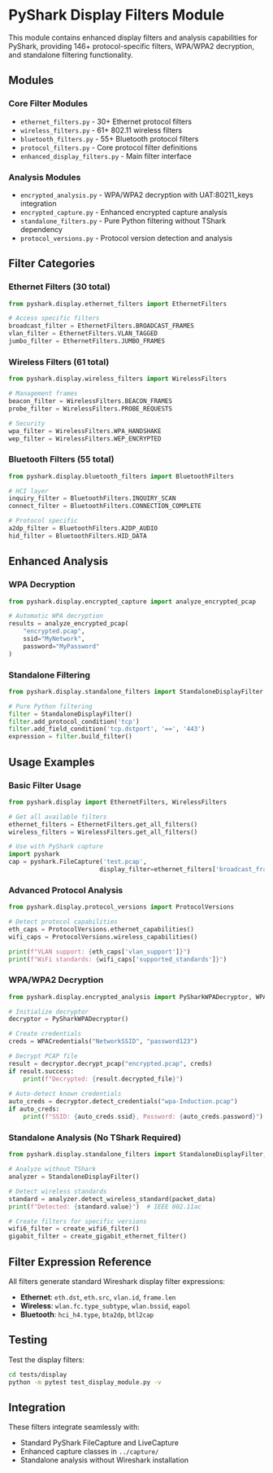 # PyShark Display Filters Module

This module contains enhanced display filters and analysis capabilities for PyShark, providing 146+ protocol-specific filters, WPA/WPA2 decryption, and standalone filtering functionality.

## Modules

### Core Filter Modules
- `ethernet_filters.py` - 30+ Ethernet protocol filters
- `wireless_filters.py` - 61+ 802.11 wireless filters  
- `bluetooth_filters.py` - 55+ Bluetooth protocol filters
- `protocol_filters.py` - Core protocol filter definitions
- `enhanced_display_filters.py` - Main filter interface

### Analysis Modules
- `encrypted_analysis.py` - WPA/WPA2 decryption with UAT:80211_keys integration
- `encrypted_capture.py` - Enhanced encrypted capture analysis
- `standalone_filters.py` - Pure Python filtering without TShark dependency
- `protocol_versions.py` - Protocol version detection and analysis

## Filter Categories

### Ethernet Filters (30 total)
```python
from pyshark.display.ethernet_filters import EthernetFilters

# Access specific filters
broadcast_filter = EthernetFilters.BROADCAST_FRAMES
vlan_filter = EthernetFilters.VLAN_TAGGED
jumbo_filter = EthernetFilters.JUMBO_FRAMES
```

### Wireless Filters (61 total)
```python
from pyshark.display.wireless_filters import WirelessFilters

# Management frames
beacon_filter = WirelessFilters.BEACON_FRAMES
probe_filter = WirelessFilters.PROBE_REQUESTS

# Security
wpa_filter = WirelessFilters.WPA_HANDSHAKE
wep_filter = WirelessFilters.WEP_ENCRYPTED
```

### Bluetooth Filters (55 total)
```python
from pyshark.display.bluetooth_filters import BluetoothFilters

# HCI layer
inquiry_filter = BluetoothFilters.INQUIRY_SCAN
connect_filter = BluetoothFilters.CONNECTION_COMPLETE

# Protocol specific
a2dp_filter = BluetoothFilters.A2DP_AUDIO
hid_filter = BluetoothFilters.HID_DATA
```

## Enhanced Analysis

### WPA Decryption
```python
from pyshark.display.encrypted_capture import analyze_encrypted_pcap

# Automatic WPA decryption
results = analyze_encrypted_pcap(
    "encrypted.pcap",
    ssid="MyNetwork", 
    password="MyPassword"
)
```

### Standalone Filtering
```python
from pyshark.display.standalone_filters import StandaloneDisplayFilter

# Pure Python filtering
filter = StandaloneDisplayFilter()
filter.add_protocol_condition('tcp')
filter.add_field_condition('tcp.dstport', '==', '443')
expression = filter.build_filter()
```

## Usage Examples

### Basic Filter Usage
```python
from pyshark.display import EthernetFilters, WirelessFilters

# Get all available filters
ethernet_filters = EthernetFilters.get_all_filters()
wireless_filters = WirelessFilters.get_all_filters()

# Use with PyShark capture
import pyshark
cap = pyshark.FileCapture('test.pcap', 
                         display_filter=ethernet_filters['broadcast_frames'])
```

### Advanced Protocol Analysis
```python
from pyshark.display.protocol_versions import ProtocolVersions

# Detect protocol capabilities
eth_caps = ProtocolVersions.ethernet_capabilities()
wifi_caps = ProtocolVersions.wireless_capabilities()

print(f"VLAN support: {eth_caps['vlan_support']}")
print(f"WiFi standards: {wifi_caps['supported_standards']}")
```

### WPA/WPA2 Decryption
```python
from pyshark.display.encrypted_analysis import PySharkWPADecryptor, WPACredentials

# Initialize decryptor
decryptor = PySharkWPADecryptor()

# Create credentials
creds = WPACredentials("NetworkSSID", "password123")

# Decrypt PCAP file
result = decryptor.decrypt_pcap("encrypted.pcap", creds)
if result.success:
    print(f"Decrypted: {result.decrypted_file}")
    
# Auto-detect known credentials
auto_creds = decryptor.detect_credentials("wpa-Induction.pcap")
if auto_creds:
    print(f"SSID: {auto_creds.ssid}, Password: {auto_creds.password}")
```

### Standalone Analysis (No TShark Required)
```python
from pyshark.display.standalone_filters import StandaloneDisplayFilter, WirelessStandard

# Analyze without TShark
analyzer = StandaloneDisplayFilter()

# Detect wireless standards
standard = analyzer.detect_wireless_standard(packet_data)
print(f"Detected: {standard.value}")  # IEEE 802.11ac

# Create filters for specific versions
wifi6_filter = create_wifi6_filter()
gigabit_filter = create_gigabit_ethernet_filter()
```

## Filter Expression Reference

All filters generate standard Wireshark display filter expressions:

- **Ethernet**: `eth.dst`, `eth.src`, `vlan.id`, `frame.len`
- **Wireless**: `wlan.fc.type_subtype`, `wlan.bssid`, `eapol`
- **Bluetooth**: `hci_h4.type`, `bta2dp`, `btl2cap`

## Testing

Test the display filters:

```bash
cd tests/display
python -m pytest test_display_module.py -v
```

## Integration

These filters integrate seamlessly with:
- Standard PyShark FileCapture and LiveCapture
- Enhanced capture classes in `../capture/`
- Standalone analysis without Wireshark installation